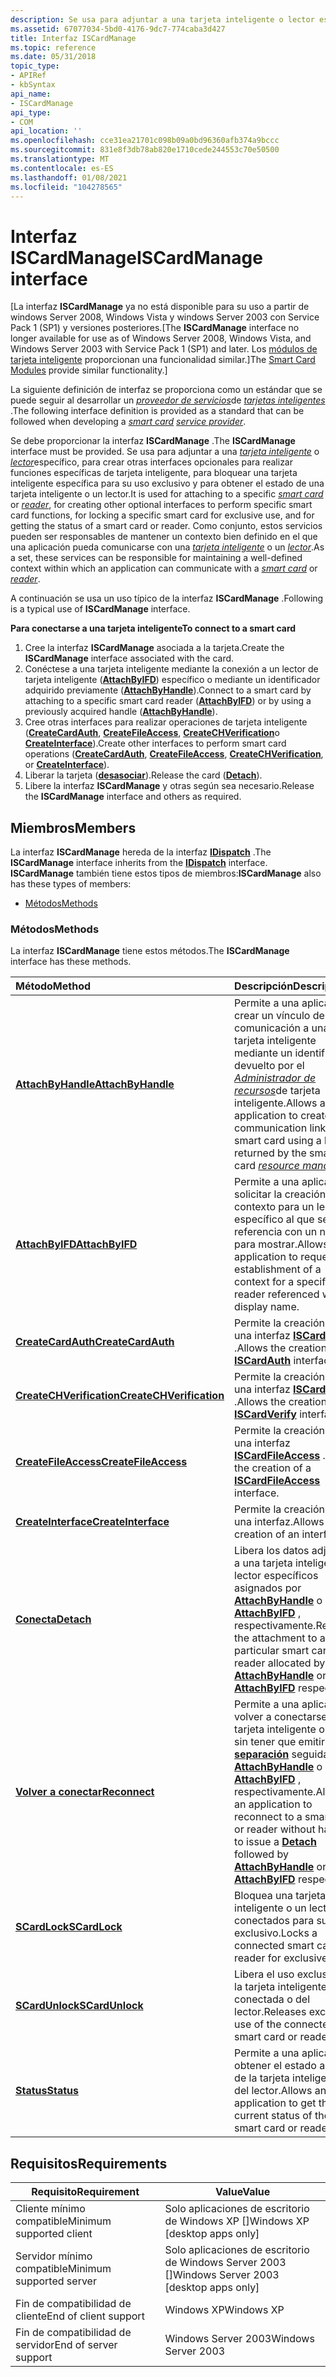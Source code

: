 ```yaml
---
description: Se usa para adjuntar a una tarjeta inteligente o lector específicos, para crear otras interfaces opcionales para realizar funciones específicas de tarjeta inteligente, para bloquear una tarjeta inteligente específica para su uso exclusivo y para obtener el estado de una tarjeta inteligente o un lector.
ms.assetid: 67077034-5bd0-4176-9dc7-774caba3d427
title: Interfaz ISCardManage
ms.topic: reference
ms.date: 05/31/2018
topic_type:
- APIRef
- kbSyntax
api_name:
- ISCardManage
api_type:
- COM
api_location: ''
ms.openlocfilehash: cce31ea21701c098b09a0bd96360afb374a9bccc
ms.sourcegitcommit: 831e8f3db78ab820e1710cede244553c70e50500
ms.translationtype: MT
ms.contentlocale: es-ES
ms.lasthandoff: 01/08/2021
ms.locfileid: "104278565"
---
```

# <a name="iscardmanage-interface"></a><span data-ttu-id="e1243-103">Interfaz ISCardManage</span><span class="sxs-lookup"><span data-stu-id="e1243-103">ISCardManage interface</span></span>

<span data-ttu-id="e1243-104">\[La interfaz **ISCardManage** ya no está disponible para su uso a partir de windows Server 2008, Windows Vista y windows Server 2003 con Service Pack 1 (SP1) y versiones posteriores.</span><span class="sxs-lookup"><span data-stu-id="e1243-104">\[The **ISCardManage** interface no longer available for use as of Windows Server 2008, Windows Vista, and Windows Server 2003 with Service Pack 1 (SP1) and later.</span></span> <span data-ttu-id="e1243-105">Los [módulos de tarjeta inteligente](/previous-versions/windows/desktop/secsmart/smart-card-modules) proporcionan una funcionalidad similar.\]</span><span class="sxs-lookup"><span data-stu-id="e1243-105">The [Smart Card Modules](/previous-versions/windows/desktop/secsmart/smart-card-modules) provide similar functionality.\]</span></span>

<span data-ttu-id="e1243-106">La siguiente definición de interfaz se proporciona como un estándar que se puede seguir al desarrollar un [*proveedor de servicios*](../secgloss/c-gly.md)de [*tarjetas inteligentes*](../secgloss/s-gly.md) .</span><span class="sxs-lookup"><span data-stu-id="e1243-106">The following interface definition is provided as a standard that can be followed when developing a [*smart card*](../secgloss/s-gly.md) [*service provider*](../secgloss/c-gly.md).</span></span>

<span data-ttu-id="e1243-107">Se debe proporcionar la interfaz **ISCardManage** .</span><span class="sxs-lookup"><span data-stu-id="e1243-107">The **ISCardManage** interface must be provided.</span></span> <span data-ttu-id="e1243-108">Se usa para adjuntar a una [*tarjeta inteligente*](../secgloss/s-gly.md) o [*lector*](../secgloss/r-gly.md)específico, para crear otras interfaces opcionales para realizar funciones específicas de tarjeta inteligente, para bloquear una tarjeta inteligente específica para su uso exclusivo y para obtener el estado de una tarjeta inteligente o un lector.</span><span class="sxs-lookup"><span data-stu-id="e1243-108">It is used for attaching to a specific [*smart card*](../secgloss/s-gly.md) or [*reader*](../secgloss/r-gly.md), for creating other optional interfaces to perform specific smart card functions, for locking a specific smart card for exclusive use, and for getting the status of a smart card or reader.</span></span> <span data-ttu-id="e1243-109">Como conjunto, estos servicios pueden ser responsables de mantener un contexto bien definido en el que una aplicación pueda comunicarse con una [*tarjeta inteligente*](../secgloss/s-gly.md) o un [*lector*](../secgloss/r-gly.md).</span><span class="sxs-lookup"><span data-stu-id="e1243-109">As a set, these services can be responsible for maintaining a well-defined context within which an application can communicate with a [*smart card*](../secgloss/s-gly.md) or [*reader*](../secgloss/r-gly.md).</span></span>

<span data-ttu-id="e1243-110">A continuación se usa un uso típico de la interfaz **ISCardManage** .</span><span class="sxs-lookup"><span data-stu-id="e1243-110">Following is a typical use of **ISCardManage** interface.</span></span>

<span data-ttu-id="e1243-111">**Para conectarse a una tarjeta inteligente**</span><span class="sxs-lookup"><span data-stu-id="e1243-111">**To connect to a smart card**</span></span>

1.  <span data-ttu-id="e1243-112">Cree la interfaz **ISCardManage** asociada a la tarjeta.</span><span class="sxs-lookup"><span data-stu-id="e1243-112">Create the **ISCardManage** interface associated with the card.</span></span>
2.  <span data-ttu-id="e1243-113">Conéctese a una tarjeta inteligente mediante la conexión a un lector de tarjeta inteligente ([**AttachByIFD**](iscardmanage-attachbyifd.md)) específico o mediante un identificador adquirido previamente ([**AttachByHandle**](iscardmanage-attachbyhandle.md)).</span><span class="sxs-lookup"><span data-stu-id="e1243-113">Connect to a smart card by attaching to a specific smart card reader ([**AttachByIFD**](iscardmanage-attachbyifd.md)) or by using a previously acquired handle ([**AttachByHandle**](iscardmanage-attachbyhandle.md)).</span></span>
3.  <span data-ttu-id="e1243-114">Cree otras interfaces para realizar operaciones de tarjeta inteligente ([**CreateCardAuth**](iscardmanage-createcardauth.md), [**CreateFileAccess**](iscardmanage-createfileaccess.md), [**CreateCHVerification**](iscardmanage-createchverification.md)o [**CreateInterface**](iscardmanage-createinterface.md)).</span><span class="sxs-lookup"><span data-stu-id="e1243-114">Create other interfaces to perform smart card operations ([**CreateCardAuth**](iscardmanage-createcardauth.md), [**CreateFileAccess**](iscardmanage-createfileaccess.md), [**CreateCHVerification**](iscardmanage-createchverification.md), or [**CreateInterface**](iscardmanage-createinterface.md)).</span></span>
4.  <span data-ttu-id="e1243-115">Liberar la tarjeta ([**desasociar**](iscardmanage-detach.md)).</span><span class="sxs-lookup"><span data-stu-id="e1243-115">Release the card ([**Detach**](iscardmanage-detach.md)).</span></span>
5.  <span data-ttu-id="e1243-116">Libere la interfaz **ISCardManage** y otras según sea necesario.</span><span class="sxs-lookup"><span data-stu-id="e1243-116">Release the **ISCardManage** interface and others as required.</span></span>

## <a name="members"></a><span data-ttu-id="e1243-117">Miembros</span><span class="sxs-lookup"><span data-stu-id="e1243-117">Members</span></span>

<span data-ttu-id="e1243-118">La interfaz **ISCardManage** hereda de la interfaz [**IDispatch**](/windows/win32/api/oaidl/nn-oaidl-idispatch) .</span><span class="sxs-lookup"><span data-stu-id="e1243-118">The **ISCardManage** interface inherits from the [**IDispatch**](/windows/win32/api/oaidl/nn-oaidl-idispatch) interface.</span></span> <span data-ttu-id="e1243-119">**ISCardManage** también tiene estos tipos de miembros:</span><span class="sxs-lookup"><span data-stu-id="e1243-119">**ISCardManage** also has these types of members:</span></span>

-   [<span data-ttu-id="e1243-120">Métodos</span><span class="sxs-lookup"><span data-stu-id="e1243-120">Methods</span></span>](#methods)

### <a name="methods"></a><span data-ttu-id="e1243-121">Métodos</span><span class="sxs-lookup"><span data-stu-id="e1243-121">Methods</span></span>

<span data-ttu-id="e1243-122">La interfaz **ISCardManage** tiene estos métodos.</span><span class="sxs-lookup"><span data-stu-id="e1243-122">The **ISCardManage** interface has these methods.</span></span>



| <span data-ttu-id="e1243-123">Método</span><span class="sxs-lookup"><span data-stu-id="e1243-123">Method</span></span>                                                            | <span data-ttu-id="e1243-124">Descripción</span><span class="sxs-lookup"><span data-stu-id="e1243-124">Description</span></span>                                                                                                                                                                                                                                                                |
|:------------------------------------------------------------------|:---------------------------------------------------------------------------------------------------------------------------------------------------------------------------------------------------------------------------------------------------------------------------|
| [<span data-ttu-id="e1243-125">**AttachByHandle**</span><span class="sxs-lookup"><span data-stu-id="e1243-125">**AttachByHandle**</span></span>](iscardmanage-attachbyhandle.md)             | <span data-ttu-id="e1243-126">Permite a una aplicación crear un vínculo de comunicación a una tarjeta inteligente mediante un identificador devuelto por el [*Administrador de recursos*](../secgloss/r-gly.md)de tarjeta inteligente.</span><span class="sxs-lookup"><span data-stu-id="e1243-126">Allows an application to create a communication link to a smart card using a handle returned by the smart card [*resource manager*](../secgloss/r-gly.md).</span></span><br/>                                              |
| [<span data-ttu-id="e1243-127">**AttachByIFD**</span><span class="sxs-lookup"><span data-stu-id="e1243-127">**AttachByIFD**</span></span>](iscardmanage-attachbyifd.md)                   | <span data-ttu-id="e1243-128">Permite a una aplicación solicitar la creación de un contexto para un lector específico al que se hace referencia con un nombre para mostrar.</span><span class="sxs-lookup"><span data-stu-id="e1243-128">Allows an application to request establishment of a context for a specific reader referenced with a display name.</span></span><br/>                                                                                                                                               |
| [<span data-ttu-id="e1243-129">**CreateCardAuth**</span><span class="sxs-lookup"><span data-stu-id="e1243-129">**CreateCardAuth**</span></span>](iscardmanage-createcardauth.md)             | <span data-ttu-id="e1243-130">Permite la creación de una interfaz [**ISCardAuth**](iscardauth.md) .</span><span class="sxs-lookup"><span data-stu-id="e1243-130">Allows the creation of a [**ISCardAuth**](iscardauth.md) interface.</span></span><br/>                                                                                                                                                                                            |
| [<span data-ttu-id="e1243-131">**CreateCHVerification**</span><span class="sxs-lookup"><span data-stu-id="e1243-131">**CreateCHVerification**</span></span>](iscardmanage-createchverification.md) | <span data-ttu-id="e1243-132">Permite la creación de una interfaz [**ISCardVerify**](iscardverify.md) .</span><span class="sxs-lookup"><span data-stu-id="e1243-132">Allows the creation of a [**ISCardVerify**](iscardverify.md) interface.</span></span><br/>                                                                                                                                                                                        |
| [<span data-ttu-id="e1243-133">**CreateFileAccess**</span><span class="sxs-lookup"><span data-stu-id="e1243-133">**CreateFileAccess**</span></span>](iscardmanage-createfileaccess.md)         | <span data-ttu-id="e1243-134">Permite la creación de una interfaz [**ISCardFileAccess**](iscardfileaccess.md) .</span><span class="sxs-lookup"><span data-stu-id="e1243-134">Allows the creation of a [**ISCardFileAccess**](iscardfileaccess.md) interface.</span></span><br/>                                                                                                                                                                                |
| [<span data-ttu-id="e1243-135">**CreateInterface**</span><span class="sxs-lookup"><span data-stu-id="e1243-135">**CreateInterface**</span></span>](iscardmanage-createinterface.md)           | <span data-ttu-id="e1243-136">Permite la creación de una interfaz.</span><span class="sxs-lookup"><span data-stu-id="e1243-136">Allows the creation of an interface.</span></span><br/>                                                                                                                                                                                                                            |
| [<span data-ttu-id="e1243-137">**Conecta**</span><span class="sxs-lookup"><span data-stu-id="e1243-137">**Detach**</span></span>](iscardmanage-detach.md)                             | <span data-ttu-id="e1243-138">Libera los datos adjuntos a una tarjeta inteligente o lector específicos asignados por [**AttachByHandle**](iscardmanage-attachbyhandle.md) o [**AttachByIFD**](iscardmanage-attachbyifd.md) , respectivamente.</span><span class="sxs-lookup"><span data-stu-id="e1243-138">Releases the attachment to a particular smart card or reader allocated by [**AttachByHandle**](iscardmanage-attachbyhandle.md) or [**AttachByIFD**](iscardmanage-attachbyifd.md) respectively.</span></span><br/>                                                                |
| [<span data-ttu-id="e1243-139">**Volver a conectar**</span><span class="sxs-lookup"><span data-stu-id="e1243-139">**Reconnect**</span></span>](iscardmanage-reconnect.md)                       | <span data-ttu-id="e1243-140">Permite a una aplicación volver a conectarse a una tarjeta inteligente o lector sin tener que emitir una [**separación**](iscardmanage-detach.md) seguida de [**AttachByHandle**](iscardmanage-attachbyhandle.md) o [**AttachByIFD**](iscardmanage-attachbyifd.md) , respectivamente.</span><span class="sxs-lookup"><span data-stu-id="e1243-140">Allows an application to reconnect to a smart card or reader without having to issue a [**Detach**](iscardmanage-detach.md) followed by [**AttachByHandle**](iscardmanage-attachbyhandle.md) or [**AttachByIFD**](iscardmanage-attachbyifd.md) respectively.</span></span><br/> |
| [<span data-ttu-id="e1243-141">**SCardLock**</span><span class="sxs-lookup"><span data-stu-id="e1243-141">**SCardLock**</span></span>](iscardmanage-scardlock.md)                       | <span data-ttu-id="e1243-142">Bloquea una tarjeta inteligente o un lector conectados para su uso exclusivo.</span><span class="sxs-lookup"><span data-stu-id="e1243-142">Locks a connected smart card or reader for exclusive use.</span></span><br/>                                                                                                                                                                                                       |
| [<span data-ttu-id="e1243-143">**SCardUnlock**</span><span class="sxs-lookup"><span data-stu-id="e1243-143">**SCardUnlock**</span></span>](iscardmanage-scardunlock.md)                   | <span data-ttu-id="e1243-144">Libera el uso exclusivo de la tarjeta inteligente conectada o del lector.</span><span class="sxs-lookup"><span data-stu-id="e1243-144">Releases exclusive use of the connected smart card or reader.</span></span><br/>                                                                                                                                                                                                   |
| [<span data-ttu-id="e1243-145">**Status**</span><span class="sxs-lookup"><span data-stu-id="e1243-145">**Status**</span></span>](iscardmanage-status.md)                             | <span data-ttu-id="e1243-146">Permite a una aplicación obtener el estado actual de la tarjeta inteligente o del lector.</span><span class="sxs-lookup"><span data-stu-id="e1243-146">Allows an application to get the current status of the smart card or reader.</span></span><br/>                                                                                                                                                                                    |



 

## <a name="requirements"></a><span data-ttu-id="e1243-147">Requisitos</span><span class="sxs-lookup"><span data-stu-id="e1243-147">Requirements</span></span>



| <span data-ttu-id="e1243-148">Requisito</span><span class="sxs-lookup"><span data-stu-id="e1243-148">Requirement</span></span> | <span data-ttu-id="e1243-149">Value</span><span class="sxs-lookup"><span data-stu-id="e1243-149">Value</span></span> |
|-------------------------------------|------------------------------------------------------|
| <span data-ttu-id="e1243-150">Cliente mínimo compatible</span><span class="sxs-lookup"><span data-stu-id="e1243-150">Minimum supported client</span></span><br/> | <span data-ttu-id="e1243-151">Solo aplicaciones de escritorio de Windows XP \[\]</span><span class="sxs-lookup"><span data-stu-id="e1243-151">Windows XP \[desktop apps only\]</span></span><br/>          |
| <span data-ttu-id="e1243-152">Servidor mínimo compatible</span><span class="sxs-lookup"><span data-stu-id="e1243-152">Minimum supported server</span></span><br/> | <span data-ttu-id="e1243-153">Solo aplicaciones de escritorio de Windows Server 2003 \[\]</span><span class="sxs-lookup"><span data-stu-id="e1243-153">Windows Server 2003 \[desktop apps only\]</span></span><br/> |
| <span data-ttu-id="e1243-154">Fin de compatibilidad de cliente</span><span class="sxs-lookup"><span data-stu-id="e1243-154">End of client support</span></span><br/>    | <span data-ttu-id="e1243-155">Windows XP</span><span class="sxs-lookup"><span data-stu-id="e1243-155">Windows XP</span></span><br/>                                |
| <span data-ttu-id="e1243-156">Fin de compatibilidad de servidor</span><span class="sxs-lookup"><span data-stu-id="e1243-156">End of server support</span></span><br/>    | <span data-ttu-id="e1243-157">Windows Server 2003</span><span class="sxs-lookup"><span data-stu-id="e1243-157">Windows Server 2003</span></span><br/>                       |



 

 

